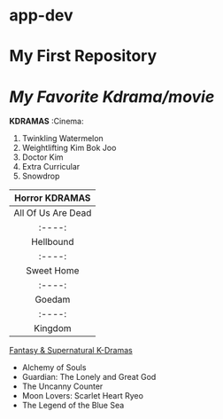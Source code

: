 # app-dev
# **My First Repository**

# ***My Favorite Kdrama/movie***

**KDRAMAS** :Cinema:
   1. Twinkling Watermelon
   2. Weightlifting Kim Bok Joo
   3. Doctor Kim
   4. Extra Curricular
   5. Snowdrop
     
     
| Horror KDRAMAS |
| :----: |
| All Of Us Are Dead|
|:----: |
| Hellbound |
| :----: |
| Sweet Home |
| :----: |
| Goedam |
| :----: |
| Kingdom |
     
   [Fantasy & Supernatural K-Dramas](https://www.90daykorean.com/wp-content/uploads/2021/05/hrhhhkslzfwz1kveux2x-min.png)
   - Alchemy of Souls
   - Guardian: The Lonely and Great God
   - The Uncanny Counter
   - Moon Lovers: Scarlet Heart Ryeo
   - The Legend of the Blue Sea
